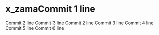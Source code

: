 # x_zamaCommit 1 line
Commit 2 line
Commit 3 line
Commit 2 line
Commit 3 line
Commit 4 line
Commit 5 line
Commit 6 line
